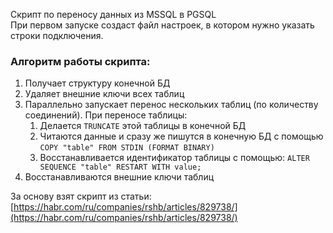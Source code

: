 Скрипт по переносу данных из MSSQL в PGSQL  
При первом запуске создаст файл настроек, в котором нужно указать строки подключения.  

### Алгоритм работы скрипта:
1. Получает структуру конечной БД
2. Удаляет внешние ключи всех таблиц
3. Параллельно запускает перенос нескольких таблиц (по количеству соединений). При переносе таблицы:  
    1. Делается `TRUNCATE` этой таблицы в конечной БД
    2. Читаются данные и сразу же пишутся в конечную БД с помощью `COPY "table" FROM STDIN (FORMAT BINARY)`
    3. Восстанавливается идентификатор таблицы с помощью: `ALTER SEQUENCE "table" RESTART WITH value;`
4. Восстанавливаются внешние ключи таблиц  

За основу взят скрипт из статьи: [https://habr.com/ru/companies/rshb/articles/829738/](https://habr.com/ru/companies/rshb/articles/829738/)